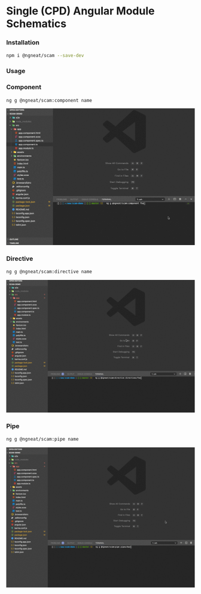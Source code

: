 # Single (CPD) Angular Module Schematics

### Installation
```bash
npm i @ngneat/scam --save-dev
```

### Usage

### Component
```bash
ng g @ngneat/scam:component name
```

<img src="./component.gif">

### Directive
```bash
ng g @ngneat/scam:directive name
```

<img src="./directive.gif">

### Pipe
```bash
ng g @ngneat/scam:pipe name
```

<img src="./pipe.gif">
